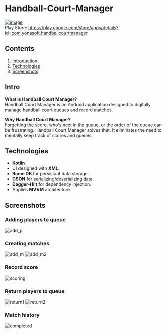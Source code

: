 ﻿# Handball-Court-Manager

 [![image](https://I.ibb.co/c6P6z4F/icon.png)](https://play.google.com/store/apps/details?id=com.yonasoft.handballcourtmanager)  
Play Store: https://play.google.com/store/apps/details?id=com.yonasoft.handballcourtmanager



## Contents

 1. [Introduction](#intro)
 2. [Technologies](#technologies)
 3. [Screenshots](#screenshots)


## Intro 
**What is Handball Court Manager?**  
Handball Court Manager is an Android application designed to digitally manage handball court queues and record matches.

**Why Handball Court Manager?**  
Forgetting the score, who's next in the queue, or the order of the queue can be frustrating. Handball Court Manager solves that. It eliminates the need to mentally keep track of scores and queues.

## Technologies 
- **Kotlin**
- UI designed with **XML**.
- **Room DB** for persistant data storage.
- **GSON** for serializing/deserializing data.
- **Dagger-Hilt** for dependency injection.
- Applies **MVVM** architecture.


## Screenshots
 ### Adding players to queue
![add_p](https://github.com/KevC000/Wall-Handball-Court-Manager/assets/82843524/1802d58e-eddc-4392-824e-993b5354d161)

### Creating matches
![add_m](https://github.com/KevC000/Wall-Handball-Court-Manager/assets/82843524/dafd0d69-d0b5-4b7b-b64b-d8bd64ac1073)
![add_m2](https://github.com/KevC000/Wall-Handball-Court-Manager/assets/82843524/4702258c-69f2-43ba-b2b4-0088ac2b7808)

### Record score
![scoring](https://github.com/KevC000/Wall-Handball-Court-Manager/assets/82843524/fd671f3d-8fe8-47d4-8db7-ebe3c72d9e4d)

### Return players to queue
![return1](https://github.com/KevC000/Wall-Handball-Court-Manager/assets/82843524/35fe5ac2-7c8b-41a0-a78b-285826c5a07c)
![return2](https://github.com/KevC000/Wall-Handball-Court-Manager/assets/82843524/38a7b872-2ab0-4bd6-adcf-73ca92ac0127)

### Match history
![completed](https://github.com/KevC000/Wall-Handball-Court-Manager/assets/82843524/4f5bee6e-e02b-4b52-af9f-83c36184855b)
